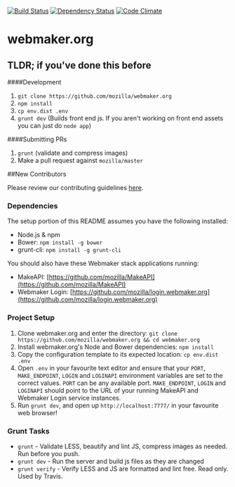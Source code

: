 [![Build Status](https://travis-ci.org/mozilla/webmaker.org.png)](https://travis-ci.org/mozilla/webmaker.org)
[![Dependency Status](https://gemnasium.com/mozilla/webmaker.org.png)](https://gemnasium.com/mozilla/webmaker.org)
[![Code Climate](https://codeclimate.com/github/mozilla/webmaker.org.png)](https://codeclimate.com/github/mozilla/webmaker.org)

# webmaker.org

## TLDR; if you've done this before

####Development

1. `git clone https://github.com/mozilla/webmaker.org`
2. `npm install`
3. `cp env.dist .env`
4. `grunt dev` (Builds front end js. If you aren't working on front end assets you can just do `node app`)

####Submitting PRs

1. `grunt` (validate and compress images)
2. Make a pull request against `mozilla/master`

##New Contributors

Please review our contributing guidelines [here](https://github.com/mozilla/webmaker.org/blob/master/CONTRIBUTING.md).


### Dependencies

The setup portion of this README assumes you have the following installed:

* Node.js & npm
* Bower: `npm install -g bower`
* grunt-cli: `npm install -g grunt-cli`

You should also have these Webmaker stack applications running:

* MakeAPI: [https://github.com/mozilla/MakeAPI](https://github.com/mozilla/MakeAPI)
* Webmaker Login: [https://github.com/mozilla/login.webmaker.org](https://github.com/mozilla/login.webmaker.org)

### Project Setup

1. Clone webmaker.org and enter the directory: `git clone https://github.com/mozilla/webmaker.org && cd webmaker.org`
2. Install webmaker.org's Node and Bower dependencies: `npm install`
3. Copy the configuration template to its expected location: `cp env.dist .env`
4. Open `.env` in your favourite text editor and ensure that your `PORT`, `MAKE_ENDPOINT`, `LOGIN` and `LOGINAPI` environment variables are set to the correct values. `PORT` can be any available port. `MAKE_ENDPOINT`, `LOGIN` and `LOGINAPI` should point to the URL of your running MakeAPI and Webmaker Login service instances.
5. Run `grunt dev`, and open up `http://localhost:7777/` in your favourite web browser!

### Grunt Tasks

- `grunt` - Validate LESS, beautify and lint JS, compress images as needed. Run before you push.
- `grunt dev` - Run the server and build js files as they are changed
- `grunt verify` - Verify LESS and JS are formatted and lint free. Read only. Used by Travis.

